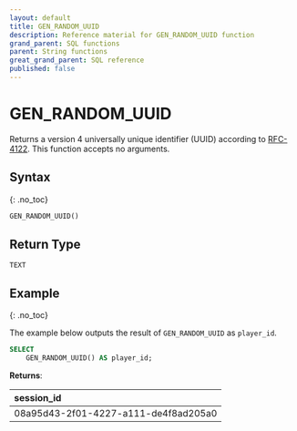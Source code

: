 ```yaml
---
layout: default
title: GEN_RANDOM_UUID
description: Reference material for GEN_RANDOM_UUID function
grand_parent: SQL functions
parent: String functions
great_grand_parent: SQL reference
published: false
---
```


# GEN\_RANDOM\_UUID

Returns a version 4 universally unique identifier (UUID) according to [RFC-4122](https://tools.ietf.org/html/rfc4122#section-4.4). This function accepts no arguments.

## Syntax
{: .no_toc}

```sql
GEN_RANDOM_UUID()
```
## Return Type
`TEXT`

## Example
{: .no_toc}

The example below outputs the result of `GEN_RANDOM_UUID` as `player_id`.

```sql
SELECT
	GEN_RANDOM_UUID() AS player_id;
```

**Returns**:

|              session_id              |
|:-------------------------------------|
| 08a95d43-2f01-4227-a111-de4f8ad205a0 |

